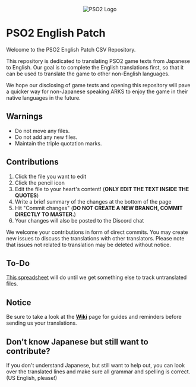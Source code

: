 <p align="center">
  <img src="http://i.imgur.com/OD8QlFQ.png" alt="PSO2 Logo"/>
</p>

# PSO2 English Patch 
Welcome to the PSO2 English Patch CSV Repository.

This repository is dedicated to translating PSO2 game texts from Japanese to English. Our goal is to complete the English translations first, so that it can be used to translate the game to other non-English languages.

We hope our disclosing of game texts and opening this repository will pave a quicker way for non-Japanese speaking ARKS to enjoy the game in their native languages in the future.

## Warnings
* Do not move any files.
* Do not add any new files.
* Maintain the triple quotation marks.

## Contributions

 1. Click the file you want to edit
 2. Click the pencil icon
 3. Edit the file to your heart's content! (<b>ONLY EDIT THE TEXT INSIDE THE QUOTES</b>)
 4. Write a brief summary of the changes at the bottom of the page
 5. Hit "Commit changes" (<b>DO NOT CREATE A NEW BRANCH, COMMIT DIRECTLY TO MASTER.</b>)
 6. Your changes will also be posted to the Discord chat

We welcome your contributions in form of direct commits. You may create new issues to discuss the translations with other translators. Please note that issues not related to translation may be deleted without notice.
 
## To-Do
[This spreadsheet](https://docs.google.com/spreadsheets/d/10baB8072UEwQEjdtV-AE_tVUXEDmdENJcfG5Mn8av18/edit#gid=0) will do until we get something else to track untranslated files.

## Notice

Be sure to take a look at the <a href="https://github.com/Arks-Layer/PSO2ENPatchCSV/wiki"><strong>Wiki</strong></a> page for guides and reminders before sending us your translations.

## Don't know Japanese but still want to contribute?

If you don't understand Japanese, but still want to help out, you can look over the translated lines and make sure all grammar and spelling is correct. (US English, please!)

